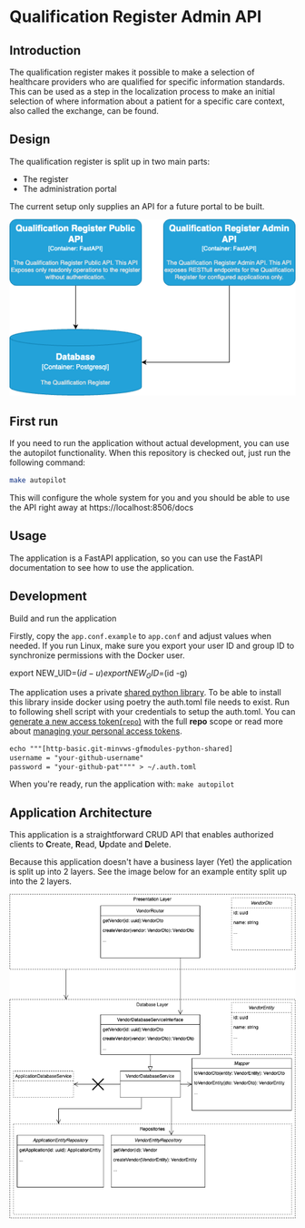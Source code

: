 # Qualification Register Admin API

## Introduction

The qualification register makes it possible to make a selection of healthcare providers
who are qualified for specific information standards. This can be used as a step in the
localization process to make an initial selection of where information about a patient
for a specific care context, also called the exchange, can be found.

## Design

The qualification register is split up in two main parts:
- The register
- The administration portal

The current setup only supplies an API for a future portal to be built. 

![alt text](assets/qualification-setup.png "Title")

## First run

If you need to run the application without actual development, you can use the autopilot functionality. When this
repository is checked out, just run the following command:

```bash
make autopilot
```

This will configure the whole system for you and you should be able to use the API right away at https://localhost:8506/docs


## Usage

The application is a FastAPI application, so you can use the FastAPI documentation to see how to use the application.

## Development

Build and run the application

Firstly, copy the `app.conf.example` to `app.conf` and adjust values when needed.
If you run Linux, make sure you export your user ID and group ID to synchronize permissions with the Docker user.

export NEW_UID=$(id -u)
export NEW_GID=$(id -g)

The application uses a private [shared python library](https://github.com/minvws/gfmodules-python-shared). To be able to install this library inside docker using
poetry the auth.toml file needs to exist. Run to following shell script with your credentials to setup the auth.toml.
You can [generate a new access token(`repo`)](https://github.com/settings/tokens/new?scopes=repo&description=Repo+token) with the full **repo** scope or read more about
[managing your personal access tokens](https://docs.github.com/en/github/authenticating-to-github/creating-a-personal-access-token).

```
echo """[http-basic.git-minvws-gfmodules-python-shared]
username = "your-github-username"
password = "your-github-pat"""" > ~/.auth.toml
```

When you're ready, run the application with: `make autopilot`

## Application Architecture

This application is a straightforward CRUD API that enables authorized clients to
**C**reate, **R**ead, **U**pdate and **D**elete. <!-- codespell:ignore -->

Because this application doesn't have a business layer (Yet) the application is split up into 2 layers. See the image
below for an example entity split up into the 2 layers.

![ApplicationLayers](docs/ApplicationLayers.png "Application Layers")

